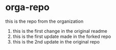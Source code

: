 # orga-repo
this is the repo from the organization

1. this is the first change in the original readme
2. this is the first update made in the forked repo
3. this is the 2nd update in the original repo
